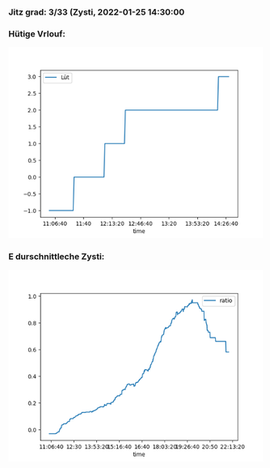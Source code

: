 ### Jitz grad: 3/33 (Zysti, 2022-01-25 14:30:00

### Hütige Vrlouf:
![Graph](Today.png)

### E durschnittleche Zysti:
![Graph](Zysti.png)